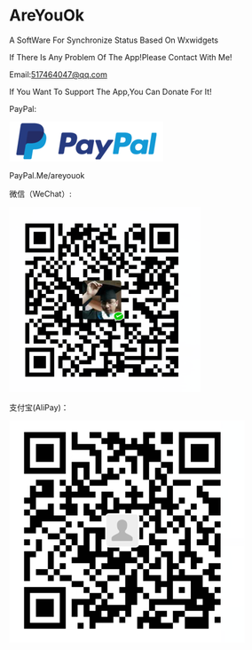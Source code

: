 
# AreYouOk
A SoftWare For Synchronize Status Based On Wxwidgets

If There Is Any Problem Of The App!Please Contact With Me!

Email:517464047@qq.com

If You Want To Support The App,You Can Donate For It!

PayPal:

![image](https://github.com/chenjie199234/AreYouOk/raw/master/donate/paypal.png)

PayPal.Me/areyouok

微信（WeChat）:

![image](https://github.com/chenjie199234/AreYouOk/raw/master/donate/wechat.png)

支付宝(AliPay)：

![image](https://github.com/chenjie199234/AreYouOk/raw/master/donate/alipay.png)

